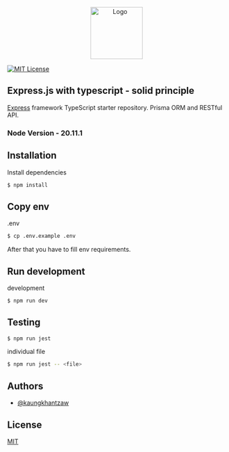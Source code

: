 <p align="center">
  <a href="https://kaungkhantzaw.vercel.app/" target="blank">
  <img src="https://kaungkhantzawdev.vercel.app/_next/static/media/logo.c12b3361.svg" width="120" alt="Logo" />
  </a>
</p>

[![MIT License](https://img.shields.io/badge/License-MIT-green.svg)](https://choosealicense.com/licenses/mit/)


## Express.js with typescript - solid principle

[Express](https://github.com/expressjs/express) framework TypeScript starter repository. Prisma ORM and RESTful API.

### Node Version - 20.11.1

## Installation

Install dependencies

```bash
$ npm install
```

## Copy env

.env

```bash
$ cp .env.example .env 
```
After that you have to fill env requirements.

## Run development

development

```bash
$ npm run dev
```

## Testing
```bash
$ npm run jest
```
individual file
```bash
$ npm run jest -- <file>
```

## Authors

- [@kaungkhantzaw](https://www.github.com/kaungkhantzawdev)


## License

[MIT](https://choosealicense.com/licenses/mit/)


